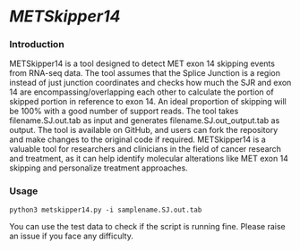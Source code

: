 # ***METSkipper14***

### **Introduction**
METSkipper14 is a tool designed to detect MET exon 14 skipping events from RNA-seq data. The tool assumes that the Splice Junction is a region instead of just junction coordinates and checks how much the SJR and exon 14 are encompassing/overlapping each other to calculate the portion of skipped portion in reference to exon 14. An ideal proportion of skipping will be 100% with a good number of support reads. The tool takes filename.SJ.out.tab as input and generates filename.SJ.out_output.tab as output. The tool is available on GitHub, and users can fork the repository and make changes to the original code if required. METSkipper14 is a valuable tool for researchers and clinicians in the field of cancer research and treatment, as it can help identify molecular alterations like MET exon 14 skipping and personalize treatment approaches.

### **Usage**
```
python3 metskipper14.py -i samplename.SJ.out.tab
```


You can use the test data to check if the script is running fine. Please raise an issue if you face any difficulty.
